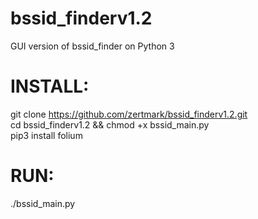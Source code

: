 # bssid_finderv1.2
GUI version of bssid_finder on Python 3                     
# INSTALL:                            
git clone https://github.com/zertmark/bssid_finderv1.2.git                     
cd bssid_finderv1.2 && chmod +x bssid_main.py           
pip3 install folium                   
# RUN:                           
./bssid_main.py                              
